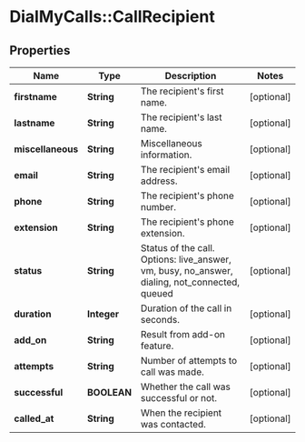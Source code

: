 # DialMyCalls::CallRecipient

## Properties
Name | Type | Description | Notes
------------ | ------------- | ------------- | -------------
**firstname** | **String** | The recipient&#39;s first name. | [optional] 
**lastname** | **String** | The recipient&#39;s last name. | [optional] 
**miscellaneous** | **String** | Miscellaneous information. | [optional] 
**email** | **String** | The recipient&#39;s email address. | [optional] 
**phone** | **String** | The recipient&#39;s phone number. | [optional] 
**extension** | **String** | The recipient&#39;s phone extension. | [optional] 
**status** | **String** | Status of the call. Options: live_answer, vm, busy, no_answer, dialing, not_connected, queued | [optional] 
**duration** | **Integer** | Duration of the call in seconds. | [optional] 
**add_on** | **String** | Result from add-on feature. | [optional] 
**attempts** | **String** | Number of attempts to call was made. | [optional] 
**successful** | **BOOLEAN** | Whether the call was successful or not. | [optional] 
**called_at** | **String** | When the recipient was contacted. | [optional] 


